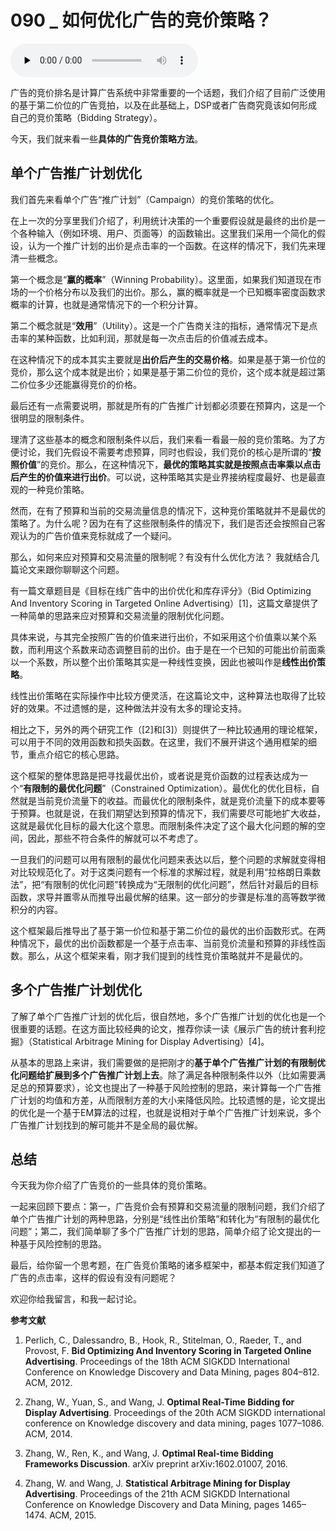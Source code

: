 # 090 _ 如何优化广告的竞价策略？

<audio id="audio" title="090 | 如何优化广告的竞价策略？" controls="" preload="none"><source id="mp3" src="https://static001.geekbang.org/resource/audio/17/33/1701c8b27fe780652f75fa199df9a133.mp3"></audio>

广告的竞价排名是计算广告系统中非常重要的一个话题，我们介绍了目前广泛使用的基于第二价位的广告竞拍，以及在此基础上，DSP或者广告商究竟该如何形成自己的竞价策略（Bidding Strategy）。

今天，我们就来看一些**具体的广告竞价策略方法**。

## 单个广告推广计划优化

我们首先来看单个广告“推广计划”（Campaign）的竞价策略的优化。

在上一次的分享里我们介绍了，利用统计决策的一个重要假设就是最终的出价是一个各种输入（例如环境、用户、页面等）的函数输出。这里我们采用一个简化的假设，认为一个推广计划的出价是点击率的一个函数。在这样的情况下，我们先来理清一些概念。

第一个概念是“**赢的概率**”（Winning Probability）。这里面，如果我们知道现在市场的一个价格分布以及我们的出价。那么，赢的概率就是一个已知概率密度函数求概率的计算，也就是通常情况下的一个积分计算。

第二个概念就是“**效用**”（Utility）。这是一个广告商关注的指标，通常情况下是点击率的某种函数，比如利润，那就是每一次点击后的价值减去成本。

在这种情况下的成本其实主要就是**出价后产生的交易价格**。如果是基于第一价位的竞价，那么这个成本就是出价；如果是基于第二价位的竞价，这个成本就是超过第二价位多少还能赢得竞价的价格。

最后还有一点需要说明，那就是所有的广告推广计划都必须要在预算内，这是一个很明显的限制条件。

理清了这些基本的概念和限制条件以后，我们来看一看最一般的竞价策略。为了方便讨论，我们先假设不需要考虑预算，同时也假设，我们竞价的核心是所谓的“**按照价值**”的竞价。那么，在这种情况下，**最优的策略其实就是按照点击率乘以点击后产生的价值来进行出价**。可以说，这种策略其实是业界接纳程度最好、也是最直观的一种竞价策略。

然而，在有了预算和当前的交易流量信息的情况下，这种竞价策略就并不是最优的策略了。为什么呢？因为在有了这些限制条件的情况下，我们是否还会按照自己客观认为的广告价值来竞标就成了一个疑问。

那么，如何来应对预算和交易流量的限制呢？有没有什么优化方法？ 我就结合几篇论文来跟你聊聊这个问题。

有一篇文章题目是《目标在线广告中的出价优化和库存评分》（Bid Optimizing And Inventory Scoring in Targeted Online Advertising）[1]，这篇文章提供了一种简单的思路来应对预算和交易流量的限制优化问题。

具体来说，与其完全按照广告的价值来进行出价，不如采用这个价值乘以某个系数，而利用这个系数来动态调整目前的出价。由于是在一个已知的可能出价前面乘以一个系数，所以整个出价策略其实是一种线性变换，因此也被叫作是**线性出价策略**。

线性出价策略在实际操作中比较方便灵活，在这篇论文中，这种算法也取得了比较好的效果。不过遗憾的是，这种做法并没有太多的理论支持。

相比之下，另外的两个研究工作（[2]和[3]）则提供了一种比较通用的理论框架，可以用于不同的效用函数和损失函数。在这里，我们不展开讲这个通用框架的细节，重点介绍它的核心思路。

这个框架的整体思路是把寻找最优出价，或者说是竞价函数的过程表达成为一个“**有限制的最优化问题**”（Constrained Optimization）。最优化的优化目标，自然就是当前竞价流量下的收益。而最优化的限制条件，就是竞价流量下的成本要等于预算。也就是说，在我们期望达到预算的情况下，我们需要尽可能地扩大收益，这就是最优化目标的最大化这个意思。而限制条件决定了这个最大化问题的解的空间，因此，那些不符合条件的解就可以不考虑了。

一旦我们的问题可以用有限制的最优化问题来表达以后，整个问题的求解就变得相对比较规范化了。对于这类问题有一个标准的求解过程，就是利用“拉格朗日乘数法”，把“有限制的优化问题”转换成为“无限制的优化问题”，然后针对最后的目标函数，求导并置零从而推导出最优解的结果。这一部分的步骤是标准的高等数学微积分的内容。

这个框架最后推导出了基于第一价位和基于第二价位的最优的出价函数形式。在两种情况下，最优的出价函数都是一个基于点击率、当前竞价流量和预算的非线性函数。那么，从这个框架来看，刚才我们提到的线性竞价策略就并不是最优的。

## 多个广告推广计划优化

了解了单个广告推广计划的优化后，很自然地，多个广告推广计划的优化也是一个很重要的话题。在这方面比较经典的论文，推荐你读一读《展示广告的统计套利挖掘》（Statistical Arbitrage Mining for Display Advertising）[4]。

从基本的思路上来讲，我们需要做的是把刚才的**基于单个广告推广计划的有限制优化问题给扩展到多个广告推广计划上去**。除了满足各种限制条件以外（比如需要满足总的预算要求），论文也提出了一种基于风险控制的思路，来计算每一个广告推广计划的均值和方差，从而限制方差的大小来降低风险。比较遗憾的是，论文提出的优化是一个基于EM算法的过程，也就是说相对于单个广告推广计划来说，多个广告推广计划找到的解可能并不是全局的最优解。

## 总结

今天我为你介绍了广告竞价的一些具体的竞价策略。

一起来回顾下要点：第一，广告竞价会有预算和交易流量的限制问题，我们介绍了单个广告推广计划的两种思路，分别是“线性出价策略”和转化为“有限制的最优化问题”；第二，我们简单聊了多个广告推广计划的思路，简单介绍了论文提出的一种基于风险控制的思路。

最后，给你留一个思考题，在广告竞价策略的诸多框架中，都基本假定我们知道了广告的点击率，这样的假设有没有问题呢？

欢迎你给我留言，和我一起讨论。

**参考文献**

1. Perlich, C., Dalessandro, B., Hook, R., Stitelman, O., Raeder, T., and Provost, F. **Bid Optimizing And Inventory Scoring in Targeted Online Advertising**. Proceedings of the 18th ACM SIGKDD International Conference on Knowledge Discovery and Data Mining, pages 804–812. ACM, 2012.

2.  Zhang, W., Yuan, S., and Wang, J. **Optimal Real-Time Bidding for Display Advertising**. Proceedings of the 20th ACM SIGKDD international conference on Knowledge discovery and data mining, pages 1077–1086. ACM, 2014.

3.  Zhang, W., Ren, K., and Wang, J. **Optimal Real-time Bidding Frameworks Discussion**. arXiv preprint arXiv:1602.01007, 2016.

4.  Zhang, W. and Wang, J. **Statistical Arbitrage Mining for Display Advertising**. Proceedings of the 21th ACM SIGKDD International Conference on Knowledge Discovery and Data Mining, pages 1465–1474. ACM, 2015.



